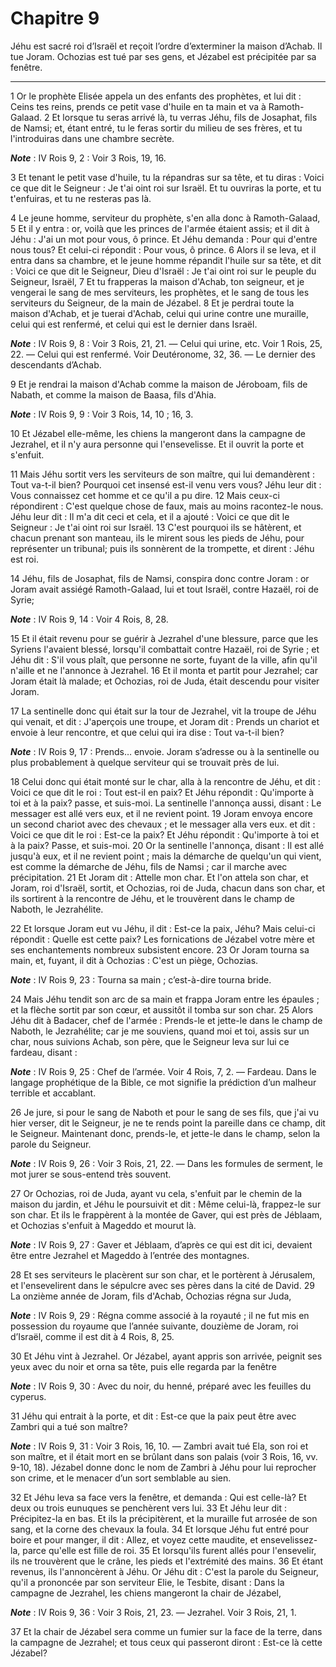 # Chapitre 9

Jéhu est sacré roi d’Israël et reçoit l’ordre d’exterminer la maison d’Achab.
Il tue Joram.
Ochozias est tué par ses gens, et Jézabel est précipitée par sa fenêtre.

***

1 Or le prophète Elisée appela un des enfants des prophètes, et lui dit : Ceins tes reins, prends ce petit vase d'huile en ta main et va à Ramoth-Galaad. 2 Et lorsque tu seras arrivé là, tu verras Jéhu, fils de Josaphat, fils de Namsi; et, étant entré, tu le feras sortir du milieu de ses frères, et tu l'introduiras dans une chambre secrète.

***Note*** :  IV Rois 9, 2 : Voir 3 Rois, 19, 16.

3 Et tenant le petit vase d'huile, tu la répandras sur sa tête, et tu diras : Voici ce que dit le Seigneur : Je t'ai oint roi sur Israël. Et tu ouvriras la porte, et tu t'enfuiras, et tu ne resteras pas là.


4 Le jeune homme, serviteur du prophète, s'en alla donc à Ramoth-Galaad, 5 Et il y entra : or, voilà que les princes de l'armée étaient assis; et il dit à Jéhu : J'ai un mot pour vous, ô prince. Et Jéhu demanda : Pour qui d'entre nous tous? Et celui-ci répondit : Pour vous, ô prince. 6 Alors il se leva, et il entra dans sa chambre, et le jeune homme répandit l'huile sur sa tête, et dit : Voici ce que dit le Seigneur, Dieu d'Israël : Je t'ai oint roi sur le peuple du Seigneur, Israël, 7 Et tu frapperas la maison d'Achab, ton seigneur, et je vengerai le sang de mes serviteurs, les prophètes, et le sang de tous les serviteurs du Seigneur, de la main de Jézabel. 8 Et je perdrai toute la maison d'Achab, et je tuerai d'Achab, celui qui urine contre une muraille, celui qui est renfermé, et celui qui est le dernier dans Israël.

***Note*** :  IV Rois 9, 8 : Voir 3 Rois, 21, 21. ― Celui qui urine, etc. Voir 1 Rois, 25, 22. ― Celui qui est renfermé. Voir Deutéronome, 32, 36. ― Le dernier des descendants d’Achab.

9 Et je rendrai la maison d'Achab comme la maison de Jéroboam, fils de Nabath, et comme la maison de Baasa, fils d'Ahia.

***Note*** :  IV Rois 9, 9 : Voir 3 Rois, 14, 10 ; 16, 3.

10 Et Jézabel elle-même, les chiens la mangeront dans la campagne de Jezrahel, et il n'y aura personne qui l'ensevelisse. Et il ouvrit la porte et s'enfuit.


11 Mais Jéhu sortit vers les serviteurs de son maître, qui lui demandèrent : Tout va-t-il bien? Pourquoi cet insensé est-il venu vers vous? Jéhu leur dit : Vous connaissez cet homme et ce qu'il a pu dire. 12 Mais ceux-ci répondirent : C'est quelque chose de faux, mais au moins racontez-le nous. Jéhu leur dit : Il m'a dit ceci et cela, et il a ajouté : Voici ce que dit le Seigneur : Je t'ai oint roi sur Israël. 13 C'est pourquoi ils se hâtèrent, et chacun prenant son manteau, ils le mirent sous les pieds de Jéhu, pour représenter un tribunal; puis ils sonnèrent de la trompette, et dirent : Jéhu est roi.


14 Jéhu, fils de Josaphat, fils de Namsi, conspira donc contre Joram : or Joram avait assiégé Ramoth-Galaad, lui et tout Israël, contre Hazaël, roi de Syrie;

***Note*** :  IV Rois 9, 14 : Voir 4 Rois, 8, 28.

15 Et il était revenu pour se guérir à Jezrahel d'une blessure, parce que les Syriens l'avaient blessé, lorsqu'il combattait contre Hazaël, roi de Syrie ; et Jéhu dit : S'il vous plaît, que personne ne sorte, fuyant de la ville, afin qu'il n'aille et ne l'annonce à Jezrahel. 16 Et il monta et partit pour Jezrahel; car Joram était là malade; et Ochozias, roi de Juda, était descendu pour visiter Joram.


17 La sentinelle donc qui était sur la tour de Jezrahel, vit la troupe de Jéhu qui venait, et dit : J'aperçois une troupe, et Joram dit : Prends un chariot et envoie à leur rencontre, et que celui qui ira dise : Tout va-t-il bien?

***Note*** :  IV Rois 9, 17 : Prends… envoie. Joram s’adresse ou à la sentinelle ou plus probablement à quelque serviteur qui se trouvait près de lui.

18 Celui donc qui était monté sur le char, alla à la rencontre de Jéhu, et dit : Voici ce que dit le roi : Tout est-il en paix? Et Jéhu répondit : Qu'importe à toi et à la paix? passe, et suis-moi. La sentinelle l'annonça aussi, disant : Le messager est allé vers eux, et il ne revient point. 19 Joram envoya encore un second chariot avec des chevaux ; et le messager alla vers eux. et dit : Voici ce que dit le roi : Est-ce la paix? Et Jéhu répondit : Qu'importe à toi et à la paix? Passe, et suis-moi. 20 Or la sentinelle l'annonça, disant : Il est allé jusqu'à eux, et il ne revient point ; mais la démarche de quelqu'un qui vient, est comme la démarche de Jéhu, fils de Namsi ; car il marche avec précipitation. 21 Et Joram dit : Attelle mon char. Et l'on attela son char, et Joram, roi d'Israël, sortit, et Ochozias, roi de Juda, chacun dans son char, et ils sortirent à la rencontre de Jéhu, et le trouvèrent dans le champ de Naboth, le Jezrahélite.

22 Et lorsque Joram eut vu Jéhu, il dit : Est-ce la paix, Jéhu? Mais celui-ci répondit : Quelle est cette paix? Les fornications de Jézabel votre mère et ses enchantements nombreux subsistent encore. 23 Or Joram tourna sa main, et, fuyant, il dit à Ochozias : C'est un piège, Ochozias.

***Note*** :  IV Rois 9, 23 : Tourna sa main ; c’est-à-dire tourna bride.

24 Mais Jéhu tendit son arc de sa main et frappa Joram entre les épaules ; et la flèche sortit par son cœur, et aussitôt il tomba sur son char. 25 Alors Jéhu dit à Badacer, chef de l'armée : Prends-le et jette-le dans le champ de Naboth, le Jezrahélite; car je me souviens, quand moi et toi, assis sur un char, nous suivions Achab, son père, que le Seigneur leva sur lui ce fardeau, disant :

***Note*** :  IV Rois 9, 25 : Chef de l’armée. Voir 4 Rois, 7, 2. ― Fardeau. Dans le langage prophétique de la Bible, ce mot signifie la prédiction d’un malheur terrible et accablant.

26 Je jure, si pour le sang de Naboth et pour le sang de ses fils, que j'ai vu hier verser, dit le Seigneur, je ne te rends point la pareille dans ce champ, dit le Seigneur. Maintenant donc, prends-le, et jette-le dans le champ, selon la parole du Seigneur.

***Note*** :  IV Rois 9, 26 : Voir 3 Rois, 21, 22. ― Dans les formules de serment, le mot jurer se sous-entend très souvent.


27 Or Ochozias, roi de Juda, ayant vu cela, s'enfuit par le chemin de la maison du jardin, et Jéhu le poursuivit et dit : Même celui-là, frappez-le sur son char. Et ils le frappèrent à la montée de Gaver, qui est près de Jéblaam, et Ochozias s'enfuit à Mageddo et mourut là.

***Note*** :  IV Rois 9, 27 : Gaver et Jéblaam, d’après ce qui est dit ici, devaient être entre Jezrahel et Mageddo à l’entrée des montagnes.

28 Et ses serviteurs le placèrent sur son char, et le portèrent à Jérusalem, et l'ensevelirent dans le sépulcre avec ses pères dans la cité de David. 29 La onzième année de Joram, fils d'Achab, Ochozias régna sur Juda,

***Note*** :  IV Rois 9, 29 : Régna comme associé à la royauté ; il ne fut mis en possession du royaume que l’année suivante, douzième de Joram, roi d’Israël, comme il est dit à 4 Rois, 8, 25.


30 Et Jéhu vint à Jezrahel. Or Jézabel, ayant appris son arrivée, peignit ses yeux avec du noir et orna sa tête, puis elle regarda par la fenêtre

***Note*** :  IV Rois 9, 30 : Avec du noir, du henné, préparé avec les feuilles du cyperus.

31 Jéhu qui entrait à la porte, et dit : Est-ce que la paix peut être avec Zambri qui a tué son maître?

***Note*** :  IV Rois 9, 31 : Voir 3 Rois, 16, 10. ― Zambri avait tué Ela, son roi et son maître, et il était mort en se brûlant dans son palais (voir 3 Rois, 16, vv. 9-10, 18). Jézabel donne donc le nom de Zambri à Jéhu pour lui reprocher son crime, et le menacer d’un sort semblable au sien.

32 Et Jéhu leva sa face vers la fenêtre, et demanda : Qui est celle-là? Et deux ou trois eunuques se penchèrent vers lui. 33 Et Jéhu leur dit : Précipitez-la en bas. Et ils la précipitèrent, et la muraille fut arrosée de son sang, et la corne des chevaux la foula. 34 Et lorsque Jéhu fut entré pour boire et pour manger, il dit : Allez, et voyez cette maudite, et ensevelissez-la, parce qu'elle est fille de roi. 35 Et lorsqu'ils furent allés pour l'ensevelir, ils ne trouvèrent que le crâne, les pieds et l'extrémité des mains. 36 Et étant revenus, ils l'annoncèrent à Jéhu. Or Jéhu dit : C'est la parole du Seigneur, qu'il a prononcée par son serviteur Elie, le Tesbite, disant : Dans la campagne de Jezrahel, les chiens mangeront la chair de Jézabel,

***Note*** :  IV Rois 9, 36 : Voir 3 Rois, 21, 23. ― Jezrahel. Voir 3 Rois, 21, 1.

37 Et la chair de Jézabel sera comme un fumier sur la face de la terre, dans la campagne de Jezrahel; et tous ceux qui passeront diront : Est-ce là cette Jézabel?

